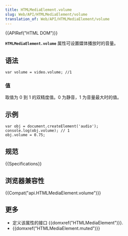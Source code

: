```yaml
---
title: HTMLMediaElement.volume
slug: Web/API/HTMLMediaElement/volume
translation_of: Web/API/HTMLMediaElement/volume
---
```

{{APIRef("HTML DOM")}}

**`HTMLMediaElement.volume`** 属性可设置媒体播放时的音量。

## 语法

```plain
var volume ​= video.volume; //1
```

### 值

取值为 0 到 1 的双精度值。0 为静音，1 为音量最大时的值。

## 示例

```plain
var obj = document.createElement('audio');
console.log(obj.volume); // 1
obj.volume = 0.75;
```

## 规范

{{Specifications}}

## 浏览器兼容性

{{Compat("api.HTMLMediaElement.volume")}}

## 更多

- 定义该属性的接口 {{domxref("HTMLMediaElement")}}.
- {{domxref("HTMLMediaElement.muted")}}
